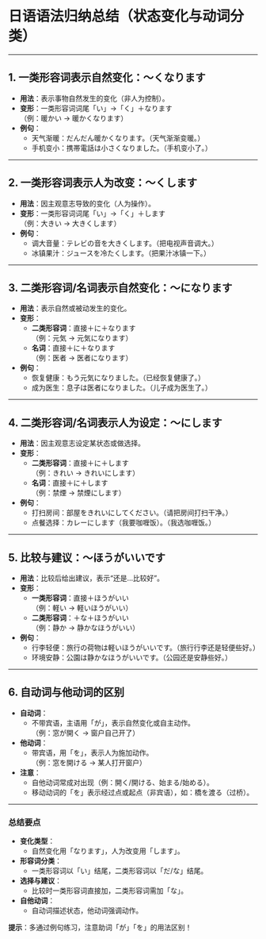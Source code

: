 # 日语语法归纳总结（状态变化与动词分类）

---

## 1. 一类形容词表示自然变化：～くなります  
- **用法**：表示事物自然发生的变化（非人为控制）。  
- **变形**：一类形容词词尾「い」→「く」＋なります  
  （例：暖かい → 暖かくなります）  
- **例句**：  
  - 天气渐暖：だんだん暖かくなります。（天气渐渐变暖。）  
  - 手机变小：携帯電話は小さくなりました。（手机变小了。）  

---

## 2. 一类形容词表示人为改变：～くします  
- **用法**：因主观意志导致的变化（人为操作）。  
- **变形**：一类形容词词尾「い」→「く」＋します  
  （例：大きい → 大きくします）  
- **例句**：  
  - 调大音量：テレビの音を大きくします。（把电视声音调大。）  
  - 冰镇果汁：ジュースを冷たくします。（把果汁冰镇一下。）  

---

## 3. 二类形容词/名词表示自然变化：～になります  
- **用法**：表示自然或被动发生的变化。  
- **变形**：  
  - **二类形容词**：直接＋に＋なります  
    （例：元気 → 元気になります）  
  - **名词**：直接＋に＋なります  
    （例：医者 → 医者になります）  
- **例句**：  
  - 恢复健康：もう元気になりました。（已经恢复健康了。）  
  - 成为医生：息子は医者になりました。（儿子成为医生了。）  

---

## 4. 二类形容词/名词表示人为设定：～にします  
- **用法**：因主观意志设定某状态或做选择。  
- **变形**：  
  - **二类形容词**：直接＋に＋します  
    （例：きれい → きれいにします）  
  - **名词**：直接＋に＋します  
    （例：禁煙 → 禁煙にします）  
- **例句**：  
  - 打扫房间：部屋をきれいにしてください。（请把房间打扫干净。）  
  - 点餐选择：カレーにします（我要咖喱饭）。（我选咖喱饭。）  

---

## 5. 比较与建议：～ほうがいいです  
- **用法**：比较后给出建议，表示“还是…比较好”。  
- **变形**：  
  - **一类形容词**：直接＋ほうがいい  
    （例：軽い → 軽いほうがいい）  
  - **二类形容词**：＋な＋ほうがいい  
    （例：静か → 静かなほうがいい）  
- **例句**：  
  - 行李轻便：旅行の荷物は軽いほうがいいです。（旅行行李还是轻便些好。）  
  - 环境安静：公園は静かなほうがいいです。（公园还是安静些好。）  

---

## 6. 自动词与他动词的区别  
- **自动词**：  
  - 不带宾语，主语用「が」，表示自然变化或自主动作。  
    （例：窓が開く → 窗户自己开了）  
- **他动词**：  
  - 带宾语，用「を」，表示人为施加动作。  
    （例：窓を開ける → 某人打开窗户）  
- **注意**：  
  - 自他动词常成对出现（例：開く/開ける、始まる/始める）。  
  - 移动动词的「を」表示经过点或起点（非宾语），如：橋を渡る（过桥）。  

---

### 总结要点  
- **变化类型**：  
  - 自然变化用「なります」，人为改变用「します」。  
- **形容词分类**：  
  - 一类形容词以「い」结尾，二类形容词以「だ/な」结尾。  
- **选择与建议**：  
  - 比较时一类形容词直接加，二类形容词需加「な」。  
- **自他动词**：  
  - 自动词描述状态，他动词强调动作。  

**提示**：多通过例句练习，注意助词「が」「を」的用法区别！